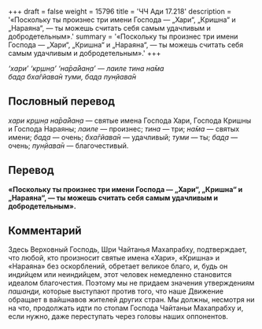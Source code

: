 +++
draft = false
weight = 15796
title = 'ЧЧ Ади 17.218'
description = '«Поскольку ты произнес три имени Господа — „Хари“, „Кришна“ и „Нараяна“, — ты можешь считать себя самым удачливым и добродетельным».'
summary = '«Поскольку ты произнес три имени Господа — „Хари“, „Кришна“ и „Нараяна“, — ты можешь считать себя самым удачливым и добродетельным».'
+++

_‘хари’ ‘кр̣шн̣а’ ‘на̄ра̄йан̣а’ — лаиле тина на̄ма  
бад̣а бха̄гйава̄н туми, бад̣а пун̣йава̄н_

## Пословный перевод

_хари_ _кр̣шн̣а_ _на̄ра̄йан̣а_ — святые имена Господа Хари, Господа Кришны и Господа Нараяны; _лаиле_ — произнес; _тина_ — три; _на̄ма_ — святых имени; _бад̣а_ — очень; _бха̄гйава̄н_ — удачливый; _туми_ — ты; _бад̣а_ — очень; _пун̣йава̄н_ — благочестивый.

## Перевод

**«Поскольку ты произнес три имени Господа — „Хари“, „Кришна“ и „Нараяна“, — ты можешь считать себя самым удачливым и добродетельным».**

## Комментарий

Здесь Верховный Господь, Шри Чайтанья Махапрабху, подтверждает, что любой, кто произносит святые имена «Хари», «Кришна» и «Нараяна» без оскорблений, обретает великое благо, и, будь он индийцем или неиндийцем, этот человек немедленно становится идеалом благочестия. Поэтому мы не придаем значения утверждениям _пашанди,_ которые выступают против того, что наше Движение обращает в вайшнавов жителей других стран. Мы должны, несмотря ни на что, продолжать идти по стопам Господа Чайтаньи Махапрабху и, если нужно, даже переступать через головы наших оппонентов.
